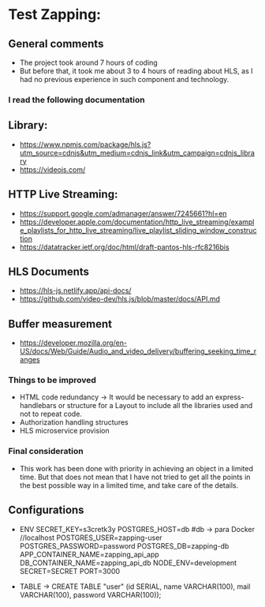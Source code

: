 # Test Zapping:

## General comments

- The project took around 7 hours of coding
- But before that, it took me about 3 to 4 hours of reading about HLS, as I had no previous experience in such component and technology.

### I read the following documentation

## Library:
- https://www.npmjs.com/package/hls.js?utm_source=cdnjs&utm_medium=cdnjs_link&utm_campaign=cdnjs_library
- https://videojs.com/

## HTTP Live Streaming:

- https://support.google.com/admanager/answer/7245661?hl=en
- https://developer.apple.com/documentation/http_live_streaming/example_playlists_for_http_live_streaming/live_playlist_sliding_window_construction
- https://datatracker.ietf.org/doc/html/draft-pantos-hls-rfc8216bis

## HLS Documents

- https://hls-js.netlify.app/api-docs/
- https://github.com/video-dev/hls.js/blob/master/docs/API.md

## Buffer measurement 

- https://developer.mozilla.org/en-US/docs/Web/Guide/Audio_and_video_delivery/buffering_seeking_time_ranges

### Things to be improved

- HTML code redundancy -> It would be necessary to add an express-handlebars or structure for a Layout to include all the libraries used and not to repeat code.
- Authorization handling structures
- HLS microservice provision


### Final consideration

- This work has been done with priority in achieving an object in a limited time. But that does not mean that I have not tried to get all the points in the best possible way in a limited time, and take care of the details.

## Configurations

- ENV
SECRET_KEY=s3cretk3y
POSTGRES_HOST=db #db -> para Docker //localhost
POSTGRES_USER=zapping-user
POSTGRES_PASSWORD=password
POSTGRES_DB=zapping-db
APP_CONTAINER_NAME=zapping_api_app
DB_CONTAINER_NAME=zapping_api_db
NODE_ENV=development
SECRET=SECRET
PORT=3000

- TABLE -> CREATE TABLE "user" (id SERIAL, name VARCHAR(100), mail VARCHAR(100), password VARCHAR(100));
